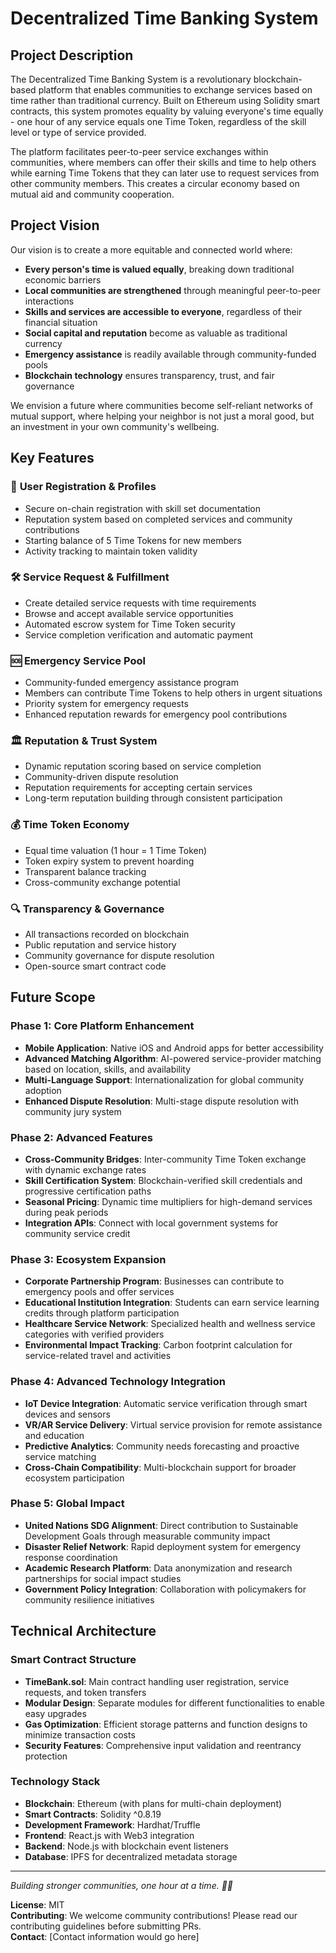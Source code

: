 # Decentralized Time Banking System

## Project Description

The Decentralized Time Banking System is a revolutionary blockchain-based platform that enables communities to exchange services based on time rather than traditional currency. Built on Ethereum using Solidity smart contracts, this system promotes equality by valuing everyone's time equally - one hour of any service equals one Time Token, regardless of the skill level or type of service provided.

The platform facilitates peer-to-peer service exchanges within communities, where members can offer their skills and time to help others while earning Time Tokens that they can later use to request services from other community members. This creates a circular economy based on mutual aid and community cooperation.

## Project Vision

Our vision is to create a more equitable and connected world where:

- **Every person's time is valued equally**, breaking down traditional economic barriers
- **Local communities are strengthened** through meaningful peer-to-peer interactions
- **Skills and services are accessible to everyone**, regardless of their financial situation
- **Social capital and reputation** become as valuable as traditional currency
- **Emergency assistance** is readily available through community-funded pools
- **Blockchain technology** ensures transparency, trust, and fair governance

We envision a future where communities become self-reliant networks of mutual support, where helping your neighbor is not just a moral good, but an investment in your own community's wellbeing.

## Key Features

### 🔐 **User Registration & Profiles**
- Secure on-chain registration with skill set documentation
- Reputation system based on completed services and community contributions
- Starting balance of 5 Time Tokens for new members
- Activity tracking to maintain token validity

### 🛠️ **Service Request & Fulfillment**
- Create detailed service requests with time requirements
- Browse and accept available service opportunities
- Automated escrow system for Time Token security
- Service completion verification and automatic payment

### 🆘 **Emergency Service Pool**
- Community-funded emergency assistance program
- Members can contribute Time Tokens to help others in urgent situations
- Priority system for emergency requests
- Enhanced reputation rewards for emergency pool contributions

### 🏛️ **Reputation & Trust System**
- Dynamic reputation scoring based on service completion
- Community-driven dispute resolution
- Reputation requirements for accepting certain services
- Long-term reputation building through consistent participation

### 💰 **Time Token Economy**
- Equal time valuation (1 hour = 1 Time Token)
- Token expiry system to prevent hoarding
- Transparent balance tracking
- Cross-community exchange potential

### 🔍 **Transparency & Governance**
- All transactions recorded on blockchain
- Public reputation and service history
- Community governance for dispute resolution
- Open-source smart contract code

## Future Scope

### Phase 1: Core Platform Enhancement
- **Mobile Application**: Native iOS and Android apps for better accessibility
- **Advanced Matching Algorithm**: AI-powered service-provider matching based on location, skills, and availability
- **Multi-Language Support**: Internationalization for global community adoption
- **Enhanced Dispute Resolution**: Multi-stage dispute resolution with community jury system

### Phase 2: Advanced Features
- **Cross-Community Bridges**: Inter-community Time Token exchange with dynamic exchange rates
- **Skill Certification System**: Blockchain-verified skill credentials and progressive certification paths
- **Seasonal Pricing**: Dynamic time multipliers for high-demand services during peak periods
- **Integration APIs**: Connect with local government systems for community service credit

### Phase 3: Ecosystem Expansion
- **Corporate Partnership Program**: Businesses can contribute to emergency pools and offer services
- **Educational Institution Integration**: Students can earn service learning credits through platform participation
- **Healthcare Service Network**: Specialized health and wellness service categories with verified providers
- **Environmental Impact Tracking**: Carbon footprint calculation for service-related travel and activities

### Phase 4: Advanced Technology Integration
- **IoT Device Integration**: Automatic service verification through smart devices and sensors
- **VR/AR Service Delivery**: Virtual service provision for remote assistance and education
- **Predictive Analytics**: Community needs forecasting and proactive service matching
- **Cross-Chain Compatibility**: Multi-blockchain support for broader ecosystem participation

### Phase 5: Global Impact
- **United Nations SDG Alignment**: Direct contribution to Sustainable Development Goals through measurable community impact
- **Disaster Relief Network**: Rapid deployment system for emergency response coordination
- **Academic Research Platform**: Data anonymization and research partnerships for social impact studies
- **Government Policy Integration**: Collaboration with policymakers for community resilience initiatives

## Technical Architecture

### Smart Contract Structure
- **TimeBank.sol**: Main contract handling user registration, service requests, and token transfers
- **Modular Design**: Separate modules for different functionalities to enable easy upgrades
- **Gas Optimization**: Efficient storage patterns and function designs to minimize transaction costs
- **Security Features**: Comprehensive input validation and reentrancy protection

### Technology Stack
- **Blockchain**: Ethereum (with plans for multi-chain deployment)
- **Smart Contracts**: Solidity ^0.8.19
- **Development Framework**: Hardhat/Truffle
- **Frontend**: React.js with Web3 integration
- **Backend**: Node.js with blockchain event listeners
- **Database**: IPFS for decentralized metadata storage

---

*Building stronger communities, one hour at a time. 🤝⏰*

**License**: MIT  
**Contributing**: We welcome community contributions! Please read our contributing guidelines before submitting PRs.  
**Contact**: [Contact information would go here]
